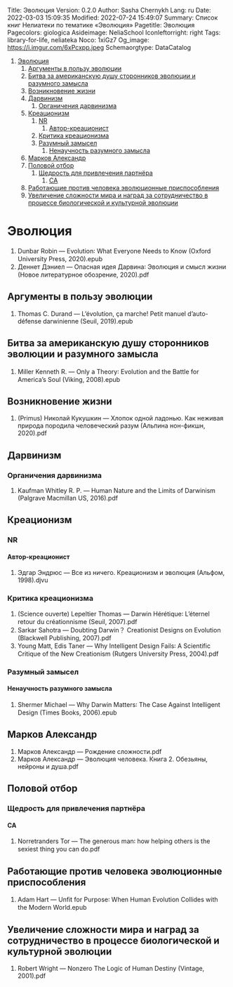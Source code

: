 Title: Эволюция
Version: 0.2.0
Author: Sasha Chernykh
Lang: ru
Date: 2022-03-03 15:09:35
Modified: 2022-07-24 15:49:07
Summary: Список книг Нелиатеки по тематике «Эволюция»
Pagetitle: Эволюция
Pagecolors: giologica
Asideimage: NeliaSchool
Iconleftorright: right
Tags: library-for-life, neliateka
Noco: 1xiGz7
Og_image: https://i.imgur.com/6xPcxpp.jpeg
Schemaorgtype: DataCatalog

<!-- MarkdownTOC -->

1. [Эволюция](#Эволюция)
	1. [Аргументы в пользу эволюции](#Аргументы-в-пользу-эволюции)
	1. [Битва за американскую душу сторонников эволюции и разумного замысла](#Битва-за-американскую-душу-сторонников-эволюции-и-разумного-замысла)
	1. [Возникновение жизни](#Возникновение-жизни)
	1. [Дарвинизм](#Дарвинизм)
		1. [Органичения дарвинизма](#Органичения-дарвинизма)
	1. [Креационизм](#Креационизм)
		1. [NR](#NR)
			1. [Автор-креационист](#Автор-креационист)
		1. [Критика креационизма](#Критика-креационизма)
		1. [Разумный замысел](#Разумный-замысел)
			1. [Ненаучность разумного замысла](#Ненаучность-разумного-замысла)
	1. [Марков Александр](#Марков-Александр)
	1. [Половой отбор](#Половой-отбор)
		1. [Щедрость для привлечения партнёра](#Щедрость-для-привлечения-партнёра)
			1. [CA](#CA)
	1. [Работающие против человека эволюционные приспособления](#Работающие-против-человека-эволюционные-приспособления)
	1. [Увеличение сложности мира и наград за сотрудничество в процессе биологической и культурной эволюции](#Увеличение-сложности-мира-и-наград-за-сотрудничество-в-процессе-биологической-и-культурной-эволюции)

<!-- /MarkdownTOC -->

<a id="Эволюция"></a>
# Эволюция

1. Dunbar Robin — Evolution꞉ What Everyone Needs to Know (Oxford University Press, 2020).epub
1. Деннет Дэниел — Опасная идея Дарвина꞉ Эволюция и смысл жизни (Новое литературное обозрение, 2020).pdf

<a id="Аргументы-в-пользу-эволюции"></a>
## Аргументы в пользу эволюции

1. Thomas C. Durand — L’évolution, ça marche! Petit manuel d’auto-défense darwinienne (Seuil, 2019).epub

<a id="Битва-за-американскую-душу-сторонников-эволюции-и-разумного-замысла"></a>
## Битва за американскую душу сторонников эволюции и разумного замысла

1. Miller Kenneth R. — Only a Theory꞉ Evolution and the Battle for America’s Soul (Viking, 2008).epub

<a id="Возникновение-жизни"></a>
## Возникновение жизни

1. (Primus) Николай Кукушкин — Хлопок одной ладонью. Как неживая природа породила человеческий разум (Альпина нон-фикшн, 2020).pdf

<a id="Дарвинизм"></a>
## Дарвинизм

<a id="Органичения-дарвинизма"></a>
### Органичения дарвинизма

1. Kaufman Whitley R. P. — Human Nature and the Limits of Darwinism (Palgrave Macmillan US, 2016).pdf

<a id="Креационизм"></a>
## Креационизм

<a id="NR"></a>
### NR

<a id="Автор-креационист"></a>
#### Автор-креационист

1. Эдгар Эндрюс — Все из ничего. Креационизм и эволюция (Альфом, 1998).djvu

<a id="Критика-креационизма"></a>
### Критика креационизма

1. (Science ouverte) Lepeltier Thomas — Darwin Hérétique꞉ L’éternel retour du créationnisme (Seuil, 2007).pdf
1. Sarkar Sahotra — Doubting Darwin？ Creationist Designs on Evolution (Blackwell Publishing, 2007).pdf
1. Young Matt, Edis Taner — Why Intelligent Design Fails꞉ A Scientific Critique of the New Creationism (Rutgers University Press, 2004).pdf

<a id="Разумный-замысел"></a>
### Разумный замысел

<a id="Ненаучность-разумного-замысла"></a>
#### Ненаучность разумного замысла

1. Shermer Michael — Why Darwin Matters꞉ The Case Against Intelligent Design (Times Books, 2006).epub

<a id="Марков-Александр"></a>
## Марков Александр

1. Марков Александр — Рождение сложности.pdf
1. Марков Александр — Эволюция человека. Книга 2. Обезьяны, нейроны и душа.pdf

<a id="Половой-отбор"></a>
## Половой отбор

<a id="Щедрость-для-привлечения-партнёра"></a>
### Щедрость для привлечения партнёра

<a id="CA"></a>
#### CA

1. Norretranders Tor — The generous man꞉ how helping others is the sexiest thing you can do.pdf

<a id="Работающие-против-человека-эволюционные-приспособления"></a>
## Работающие против человека эволюционные приспособления

1. Adam Hart — Unfit for Purpose꞉ When Human Evolution Collides with the Modern World.epub

<a id="Увеличение-сложности-мира-и-наград-за-сотрудничество-в-процессе-биологической-и-культурной-эволюции"></a>
## Увеличение сложности мира и наград за сотрудничество в процессе биологической и культурной эволюции

1. Robert Wright — Nonzero The Logic of Human Destiny (Vintage, 2001).pdf
